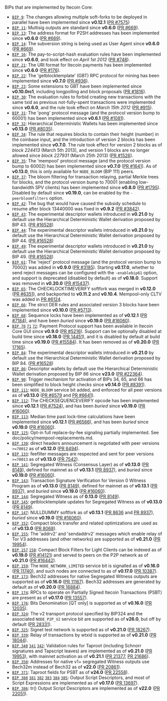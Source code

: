 BIPs that are implemented by Itecoin Core:

* [`BIP 9`](https://github.com/Itecoin/bips/blob/master/bip-0009.mediawiki): The changes allowing multiple soft-forks to be deployed in parallel have been implemented since **v0.12.1**  ([PR #7575](https://github.com/Itecoin/Itecoin/pull/7575))
* [`BIP 11`](https://github.com/Itecoin/bips/blob/master/bip-0011.mediawiki): Multisig outputs are standard since **v0.6.0** ([PR #669](https://github.com/Itecoin/Itecoin/pull/669)).
* [`BIP 13`](https://github.com/Itecoin/bips/blob/master/bip-0013.mediawiki): The address format for P2SH addresses has been implemented since **v0.6.0** ([PR #669](https://github.com/Itecoin/Itecoin/pull/669)).
* [`BIP 14`](https://github.com/Itecoin/bips/blob/master/bip-0014.mediawiki): The subversion string is being used as User Agent since **v0.6.0** ([PR #669](https://github.com/Itecoin/Itecoin/pull/669)).
* [`BIP 16`](https://github.com/Itecoin/bips/blob/master/bip-0016.mediawiki): The pay-to-script-hash evaluation rules have been implemented since **v0.6.0**, and took effect on *April 1st 2012* ([PR #748](https://github.com/Itecoin/Itecoin/pull/748)).
* [`BIP 21`](https://github.com/Itecoin/bips/blob/master/bip-0021.mediawiki): The URI format for Itecoin payments has been implemented since **v0.6.0** ([PR #176](https://github.com/Itecoin/Itecoin/pull/176)).
* [`BIP 22`](https://github.com/Itecoin/bips/blob/master/bip-0022.mediawiki): The 'getblocktemplate' (GBT) RPC protocol for mining has been implemented since **v0.7.0** ([PR #936](https://github.com/Itecoin/Itecoin/pull/936)).
* [`BIP 23`](https://github.com/Itecoin/bips/blob/master/bip-0023.mediawiki): Some extensions to GBT have been implemented since **v0.10.0rc1**, including longpolling and block proposals ([PR #1816](https://github.com/Itecoin/Itecoin/pull/1816)).
* [`BIP 30`](https://github.com/Itecoin/bips/blob/master/bip-0030.mediawiki): The evaluation rules to forbid creating new transactions with the same txid as previous not-fully-spent transactions were implemented since **v0.6.0**, and the rule took effect on *March 15th 2012* ([PR #915](https://github.com/Itecoin/Itecoin/pull/915)).
* [`BIP 31`](https://github.com/Itecoin/bips/blob/master/bip-0031.mediawiki): The 'pong' protocol message (and the protocol version bump to 60001) has been implemented since **v0.6.1** ([PR #1081](https://github.com/Itecoin/Itecoin/pull/1081)).
* [`BIP 32`](https://github.com/Itecoin/bips/blob/master/bip-0032.mediawiki): Hierarchical Deterministic Wallets has been implemented since **v0.13.0** ([PR #8035](https://github.com/Itecoin/Itecoin/pull/8035)).
* [`BIP 34`](https://github.com/Itecoin/bips/blob/master/bip-0034.mediawiki): The rule that requires blocks to contain their height (number) in the coinbase input, and the introduction of version 2 blocks has been implemented since **v0.7.0**. The rule took effect for version 2 blocks as of *block 224413* (March 5th 2013), and version 1 blocks are no longer allowed since *block 227931* (March 25th 2013) ([PR #1526](https://github.com/Itecoin/Itecoin/pull/1526)).
* [`BIP 35`](https://github.com/Itecoin/bips/blob/master/bip-0035.mediawiki): The 'mempool' protocol message (and the protocol version bump to 60002) has been implemented since **v0.7.0** ([PR #1641](https://github.com/Itecoin/Itecoin/pull/1641)). As of **v0.13.0**, this is only available for `NODE_BLOOM` (BIP 111) peers.
* [`BIP 37`](https://github.com/Itecoin/bips/blob/master/bip-0037.mediawiki): The bloom filtering for transaction relaying, partial Merkle trees for blocks, and the protocol version bump to 70001 (enabling low-bandwidth SPV clients) has been implemented since **v0.8.0** ([PR #1795](https://github.com/Itecoin/Itecoin/pull/1795)). Disabled by default since **v0.19.0**, can be enabled by the `-peerbloomfilters` option.
* [`BIP 42`](https://github.com/Itecoin/bips/blob/master/bip-0042.mediawiki): The bug that would have caused the subsidy schedule to resume after block 13440000 was fixed in **v0.9.2** ([PR #3842](https://github.com/Itecoin/Itecoin/pull/3842)).
* [`BIP 43`](https://github.com/Itecoin/bips/blob/master/bip-0043.mediawiki): The experimental descriptor wallets introduced in **v0.21.0** by default use the Hierarchical Deterministic Wallet derivation proposed by BIP 43. ([PR #16528](https://github.com/Itecoin/Itecoin/pull/16528))
* [`BIP 44`](https://github.com/Itecoin/bips/blob/master/bip-0044.mediawiki): The experimental descriptor wallets introduced in **v0.21.0** by default use the Hierarchical Deterministic Wallet derivation proposed by BIP 44. ([PR #16528](https://github.com/Itecoin/Itecoin/pull/16528))
* [`BIP 49`](https://github.com/Itecoin/bips/blob/master/bip-0049.mediawiki): The experimental descriptor wallets introduced in **v0.21.0** by default use the Hierarchical Deterministic Wallet derivation proposed by BIP 49. ([PR #16528](https://github.com/Itecoin/Itecoin/pull/16528))
* [`BIP 61`](https://github.com/Itecoin/bips/blob/master/bip-0061.mediawiki): The 'reject' protocol message (and the protocol version bump to 70002) was added in **v0.9.0** ([PR #3185](https://github.com/Itecoin/Itecoin/pull/3185)). Starting **v0.17.0**, whether to send reject messages can be configured with the `-enablebip61` option, and support is deprecated (disabled by default) as of **v0.18.0**. Support was removed in **v0.20.0** ([PR #15437](https://github.com/Itecoin/Itecoin/pull/15437)).
* [`BIP 65`](https://github.com/Itecoin/bips/blob/master/bip-0065.mediawiki): The CHECKLOCKTIMEVERIFY softfork was merged in **v0.12.0** ([PR #6351](https://github.com/Itecoin/Itecoin/pull/6351)), and backported to **v0.11.2** and **v0.10.4**. Mempool-only CLTV was added in [PR #6124](https://github.com/Itecoin/Itecoin/pull/6124).
* [`BIP 66`](https://github.com/Itecoin/bips/blob/master/bip-0066.mediawiki): The strict DER rules and associated version 3 blocks have been implemented since **v0.10.0** ([PR #5713](https://github.com/Itecoin/Itecoin/pull/5713)).
* [`BIP 68`](https://github.com/Itecoin/bips/blob/master/bip-0068.mediawiki): Sequence locks have been implemented as of **v0.12.1**  ([PR #7184](https://github.com/Itecoin/Itecoin/pull/7184)), and have been *buried* since **v0.19.0** ([PR #16060](https://github.com/Itecoin/Itecoin/pull/16060)).
* [`BIP 70`](https://github.com/Itecoin/bips/blob/master/bip-0070.mediawiki) [`71`](https://github.com/Itecoin/bips/blob/master/bip-0071.mediawiki) [`72`](https://github.com/Itecoin/bips/blob/master/bip-0072.mediawiki):
  Payment Protocol support has been available in Itecoin Core GUI since **v0.9.0** ([PR #5216](https://github.com/Itecoin/Itecoin/pull/5216)).
  Support can be optionally disabled at build time since **v0.18.0** ([PR 14451](https://github.com/Itecoin/Itecoin/pull/14451)),
  and it is disabled by default at build time since **v0.19.0** ([PR #15584](https://github.com/Itecoin/Itecoin/pull/15584)).
  It has been removed as of **v0.20.0** ([PR 17165](https://github.com/Itecoin/Itecoin/pull/17165)).
* [`BIP 84`](https://github.com/Itecoin/bips/blob/master/bip-0084.mediawiki): The experimental descriptor wallets introduced in **v0.21.0** by default use the Hierarchical Deterministic Wallet derivation proposed by BIP 84. ([PR #16528](https://github.com/Itecoin/Itecoin/pull/16528))
* [`BIP 86`](https://github.com/Itecoin/bips/blob/master/bip-0086.mediawiki): Descriptor wallets by default use the Hierarchical Deterministic Wallet derivation proposed by BIP 86 since **v23.0** ([PR #22364](https://github.com/Itecoin/Itecoin/pull/22364)).
* [`BIP 90`](https://github.com/Itecoin/bips/blob/master/bip-0090.mediawiki): Trigger mechanism for activation of BIPs 34, 65, and 66 has been simplified to block height checks since **v0.14.0** ([PR #8391](https://github.com/Itecoin/Itecoin/pull/8391)).
* [`BIP 111`](https://github.com/Itecoin/bips/blob/master/bip-0111.mediawiki): `NODE_BLOOM` service bit added, and enforced for all peer versions as of **v0.13.0** ([PR #6579](https://github.com/Itecoin/Itecoin/pull/6579) and [PR #6641](https://github.com/Itecoin/Itecoin/pull/6641)).
* [`BIP 112`](https://github.com/Itecoin/bips/blob/master/bip-0112.mediawiki): The CHECKSEQUENCEVERIFY opcode has been implemented since **v0.12.1** ([PR #7524](https://github.com/Itecoin/Itecoin/pull/7524)), and has been *buried* since **v0.19.0** ([PR #16060](https://github.com/Itecoin/Itecoin/pull/16060)).
* [`BIP 113`](https://github.com/Itecoin/bips/blob/master/bip-0113.mediawiki): Median time past lock-time calculations have been implemented since **v0.12.1** ([PR #6566](https://github.com/Itecoin/Itecoin/pull/6566)), and has been *buried* since **v0.19.0** ([PR #16060](https://github.com/Itecoin/Itecoin/pull/16060)).
* [`BIP 125`](https://github.com/Itecoin/bips/blob/master/bip-0125.mediawiki): Opt-in full replace-by-fee signaling partially implemented. See doc/policy/mempool-replacements.md.
* [`BIP 130`](https://github.com/Itecoin/bips/blob/master/bip-0130.mediawiki): direct headers announcement is negotiated with peer versions `>=70012` as of **v0.12.0** ([PR 6494](https://github.com/Itecoin/Itecoin/pull/6494)).
* [`BIP 133`](https://github.com/Itecoin/bips/blob/master/bip-0133.mediawiki): feefilter messages are respected and sent for peer versions `>=70013` as of **v0.13.0** ([PR 7542](https://github.com/Itecoin/Itecoin/pull/7542)).
* [`BIP 141`](https://github.com/Itecoin/bips/blob/master/bip-0141.mediawiki): Segregated Witness (Consensus Layer) as of **v0.13.0** ([PR 8149](https://github.com/Itecoin/Itecoin/pull/8149)), defined for mainnet as of **v0.13.1** ([PR 8937](https://github.com/Itecoin/Itecoin/pull/8937)), and *buried* since **v0.19.0** ([PR #16060](https://github.com/Itecoin/Itecoin/pull/16060)).
* [`BIP 143`](https://github.com/Itecoin/bips/blob/master/bip-0143.mediawiki): Transaction Signature Verification for Version 0 Witness Program as of **v0.13.0** ([PR 8149](https://github.com/Itecoin/Itecoin/pull/8149)), defined for mainnet as of **v0.13.1** ([PR 8937](https://github.com/Itecoin/Itecoin/pull/8937)), and *buried* since **v0.19.0** ([PR #16060](https://github.com/Itecoin/Itecoin/pull/16060)).
* [`BIP 144`](https://github.com/Itecoin/bips/blob/master/bip-0144.mediawiki): Segregated Witness as of **0.13.0** ([PR 8149](https://github.com/Itecoin/Itecoin/pull/8149)).
* [`BIP 145`](https://github.com/Itecoin/bips/blob/master/bip-0145.mediawiki): getblocktemplate updates for Segregated Witness as of **v0.13.0** ([PR 8149](https://github.com/Itecoin/Itecoin/pull/8149)).
* [`BIP 147`](https://github.com/Itecoin/bips/blob/master/bip-0147.mediawiki): NULLDUMMY softfork as of **v0.13.1** ([PR 8636](https://github.com/Itecoin/Itecoin/pull/8636) and [PR 8937](https://github.com/Itecoin/Itecoin/pull/8937)), *buried* since **v0.19.0** ([PR #16060](https://github.com/Itecoin/Itecoin/pull/16060)).
* [`BIP 152`](https://github.com/Itecoin/bips/blob/master/bip-0152.mediawiki): Compact block transfer and related optimizations are used as of **v0.13.0** ([PR 8068](https://github.com/Itecoin/Itecoin/pull/8068)).
* [`BIP 155`](https://github.com/Itecoin/bips/blob/master/bip-0155.mediawiki): The 'addrv2' and 'sendaddrv2' messages which enable relay of Tor V3 addresses (and other networks) are supported as of **v0.21.0** ([PR 19954](https://github.com/Itecoin/Itecoin/pull/19954)).
* [`BIP 157`](https://github.com/Itecoin/bips/blob/master/bip-0157.mediawiki)
  [`158`](https://github.com/Itecoin/bips/blob/master/bip-0158.mediawiki): Compact Block Filters for Light Clients can be indexed as of **v0.19.0** ([PR #14121](https://github.com/Itecoin/Itecoin/pull/14121)) and served to peers on the P2P network as of **v0.21.0** ([PR #16442](https://github.com/Itecoin/Itecoin/pull/16442)).
* [`BIP 159`](https://github.com/Itecoin/bips/blob/master/bip-0159.mediawiki): The `NODE_NETWORK_LIMITED` service bit is signalled as of **v0.16.0** ([PR 11740](https://github.com/Itecoin/Itecoin/pull/11740)), and such nodes are connected to as of **v0.17.0** ([PR 10387](https://github.com/Itecoin/Itecoin/pull/10387)).
* [`BIP 173`](https://github.com/Itecoin/bips/blob/master/bip-0173.mediawiki): Bech32 addresses for native Segregated Witness outputs are supported as of **v0.16.0** ([PR 11167](https://github.com/Itecoin/Itecoin/pull/11167)). Bech32 addresses are generated by default as of **v0.20.0** ([PR 16884](https://github.com/Itecoin/Itecoin/pull/16884)).
* [`BIP 174`](https://github.com/Itecoin/bips/blob/master/bip-0174.mediawiki): RPCs to operate on Partially Signed Itecoin Transactions (PSBT) are present as of **v0.17.0** ([PR 13557](https://github.com/Itecoin/Itecoin/pull/13557)).
* [`BIP 176`](https://github.com/Itecoin/bips/blob/master/bip-0176.mediawiki): Bits Denomination [QT only] is supported as of **v0.16.0** ([PR 12035](https://github.com/Itecoin/Itecoin/pull/12035)).
* [`BIP 324`](https://github.com/Itecoin/bips/blob/master/bip-0324.mediawiki): The v2 transport protocol specified by BIP324 and the associated `NODE_P2P_V2` service bit are supported as of **v26.0**, but off by default ([PR 28331](https://github.com/Itecoin/Itecoin/pull/28331)).
* [`BIP 325`](https://github.com/Itecoin/bips/blob/master/bip-0325.mediawiki): Signet test network is supported as of **v0.21.0** ([PR 18267](https://github.com/Itecoin/Itecoin/pull/18267)).
* [`BIP 339`](https://github.com/Itecoin/bips/blob/master/bip-0339.mediawiki): Relay of transactions by wtxid is supported as of **v0.21.0** ([PR 18044](https://github.com/Itecoin/Itecoin/pull/18044)).
* [`BIP 340`](https://github.com/Itecoin/bips/blob/master/bip-0340.mediawiki)
  [`341`](https://github.com/Itecoin/bips/blob/master/bip-0341.mediawiki)
  [`342`](https://github.com/Itecoin/bips/blob/master/bip-0342.mediawiki):
  Validation rules for Taproot (including Schnorr signatures and Tapscript
  leaves) are implemented as of **v0.21.0** ([PR 19953](https://github.com/Itecoin/Itecoin/pull/19953)),
  with mainnet activation as of **v0.21.1** ([PR 21377](https://github.com/Itecoin/Itecoin/pull/21377),
  [PR 21686](https://github.com/Itecoin/Itecoin/pull/21686)).
* [`BIP 350`](https://github.com/Itecoin/bips/blob/master/bip-0350.mediawiki): Addresses for native v1+ segregated Witness outputs use Bech32m instead of Bech32 as of **v22.0** ([PR 20861](https://github.com/Itecoin/Itecoin/pull/20861)).
* [`BIP 371`](https://github.com/Itecoin/bips/blob/master/bip-0371.mediawiki): Taproot fields for PSBT as of **v24.0** ([PR 22558](https://github.com/Itecoin/Itecoin/pull/22558)).
* [`BIP 380`](https://github.com/Itecoin/bips/blob/master/bip-0380.mediawiki)
  [`381`](https://github.com/Itecoin/bips/blob/master/bip-0381.mediawiki)
  [`382`](https://github.com/Itecoin/bips/blob/master/bip-0382.mediawiki)
  [`383`](https://github.com/Itecoin/bips/blob/master/bip-0383.mediawiki)
  [`384`](https://github.com/Itecoin/bips/blob/master/bip-0384.mediawiki)
  [`385`](https://github.com/Itecoin/bips/blob/master/bip-0385.mediawiki):
  Output Script Descriptors, and most of Script Expressions are implemented as of **v0.17.0** ([PR 13697](https://github.com/Itecoin/Itecoin/pull/13697)).
* [`BIP 386`](https://github.com/Itecoin/bips/blob/master/bip-0386.mediawiki): tr() Output Script Descriptors are implemented as of **v22.0** ([PR 22051](https://github.com/Itecoin/Itecoin/pull/22051)).
